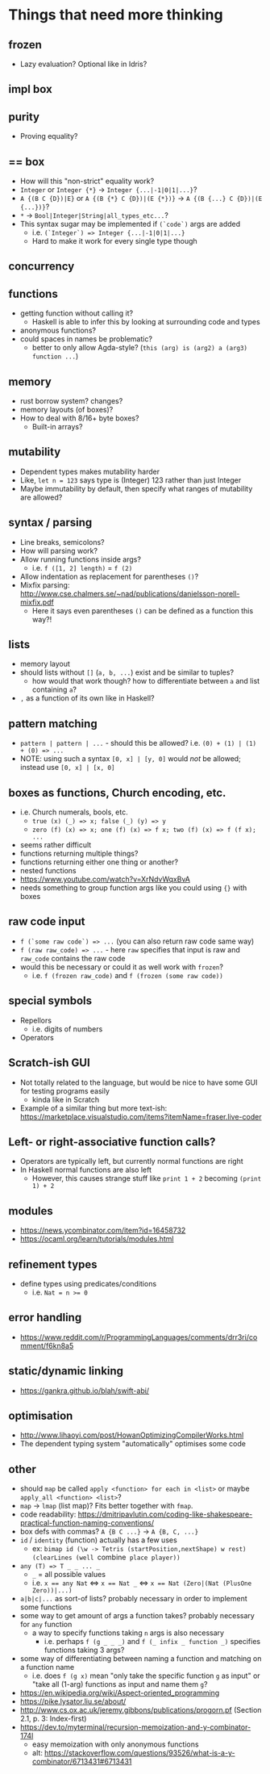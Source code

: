 # Things that need more thinking
## frozen
- Lazy evaluation? Optional like in Idris?

## impl box

## purity
- Proving equality?

## == box
- How will this "non-strict" equality work?
- `Integer` or `Integer {*}` -> `Integer {...|-1|0|1|...}`?
- `A {(B C {D})|E}` or `A {(B {*} C {D})|(E {*})}` -> `A {(B {...} C {D})|(E {...})}`?
- `*` -> `Bool|Integer|String|all_types_etc...`?
- This syntax sugar may be implemented if ``(`code`)`` args are added
  - i.e. ``(`Integer`) => Integer {...|-1|0|1|...}``
  - Hard to make it work for every single type though

## concurrency

## functions
- getting function without calling it?
  - Haskell is able to infer this by looking at surrounding code and types
- anonymous functions?
- could spaces in names be problematic?
  - better to only allow Agda-style? (`this (arg) is (arg2) a (arg3) function ...`)

## memory
- rust borrow system? changes?
- memory layouts (of boxes)?
- How to deal with 8/16+ byte boxes?
  - Built-in arrays?

## mutability
- Dependent types makes mutability harder
- Like, `let n = 123` says type is (Integer) 123 rather than just Integer
- Maybe immutability by default, then specify what ranges of mutability are allowed?

## syntax / parsing
- Line breaks, semicolons?
- How will parsing work?
- Allow running functions inside args?
  - i.e. `f ([1, 2] length)` = `f (2)`
- Allow indentation as replacement for parentheses `()`?
- Mixfix parsing: http://www.cse.chalmers.se/~nad/publications/danielsson-norell-mixfix.pdf
  - Here it says even parentheses `()` can be defined as a function this way?!

## lists
- memory layout
- should lists without `[]` (`a, b, ...`) exist and be similar to tuples?
  - how would that work though? how to differentiate between `a` and list containing `a`?
- `,` as a function of its own like in Haskell?

## pattern matching
- `pattern | pattern | ...` - should this be allowed? i.e. `(0) + (1) | (1) + (0) => ...`
- NOTE: using such a syntax `[0, x] | [y, 0]` would *not* be allowed; instead use `[0, x] | [x, 0]`

## boxes as functions, Church encoding, etc.
- i.e. Church numerals, bools, etc.
  - `true (x) (_) => x; false (_) (y) => y`
  - `zero (f) (x) => x; one (f) (x) => f x; two (f) (x) => f (f x); ...`
- seems rather difficult
- functions returning multiple things?
- functions returning either one thing or another?
- nested functions
- https://www.youtube.com/watch?v=XrNdvWqxBvA
- needs something to group function args like you could using `{}` with boxes

## raw code input
- ``f (`some raw code`) => ...`` (you can also return raw code same way)
- `f (raw raw_code) => ...` - here `raw` specifies that input is raw and `raw_code` contains the raw code
- would this be necessary or could it as well work with `frozen`?
  - i.e. `f (frozen raw_code)` and `f (frozen (some raw code))`

## special symbols
- Repellors
  - i.e. digits of numbers
- Operators

## Scratch-ish GUI
- Not totally related to the language, but would be nice to have some GUI for testing programs easily
  - kinda like in Scratch
- Example of a similar thing but more text-ish: https://marketplace.visualstudio.com/items?itemName=fraser.live-coder

## Left- or right-associative function calls?
- Operators are typically left, but currently normal functions are right
- In Haskell normal functions are also left
  - However, this causes strange stuff like `print 1 + 2` becoming `(print 1) + 2`

## modules
- https://news.ycombinator.com/item?id=16458732
- https://ocaml.org/learn/tutorials/modules.html

## refinement types
- define types using predicates/conditions
  - i.e. `Nat = n >= 0`

## error handling
- https://www.reddit.com/r/ProgrammingLanguages/comments/drr3ri/comment/f6kn8a5

## static/dynamic linking
- https://gankra.github.io/blah/swift-abi/

## optimisation
- http://www.lihaoyi.com/post/HowanOptimizingCompilerWorks.html
- The dependent typing system "automatically" optimises some code

## other
- should `map` be called `apply <function> for each in <list>` or maybe `apply_all <function> <list>`?
- `map` -> `lmap` (list map)? Fits better together with `fmap`.
- code readability: https://dmitripavlutin.com/coding-like-shakespeare-practical-function-naming-conventions/
- box defs with commas? `A {B C ...}` -> `A {B, C, ...}`
- `id` / `identity` (function) actually has a few uses
  - ex: `bimap id (\w -> Tetris (startPosition,nextShape) w rest) (clearLines (well `combine` place player))`
- `any (T) => T _ _ ... _`
  - `_` = all possible values
  - i.e. `x == any Nat` <=> `x == Nat _` <=> `x == Nat (Zero|(Nat (PlusOne Zero))|...)`
- `a|b|c|...` as sort-of lists? probably necessary in order to implement some functions
- some way to get amount of args a function takes? probably necessary for `any` function
  - a way to specify functions taking `n` args is also necessary
    - i.e. perhaps `f (g _ _ _)` and `f (_ infix _ function _)` specifies functions taking 3 args?
- some way of differentiating between naming a function and matching on a function name
  - i.e. does `f (g x)` mean "only take the specific function `g` as input" or "take all (1-arg) functions as input and name them `g`?
- https://en.wikipedia.org/wiki/Aspect-oriented_programming
- https://pike.lysator.liu.se/about/
- http://www.cs.ox.ac.uk/jeremy.gibbons/publications/progorn.pf (Section 2.1, p. 3: Index-first)
- https://dev.to/myterminal/recursion-memoization-and-y-combinator-174l
  - easy memoization with only anonymous functions
  - alt: https://stackoverflow.com/questions/93526/what-is-a-y-combinator/6713431#6713431
